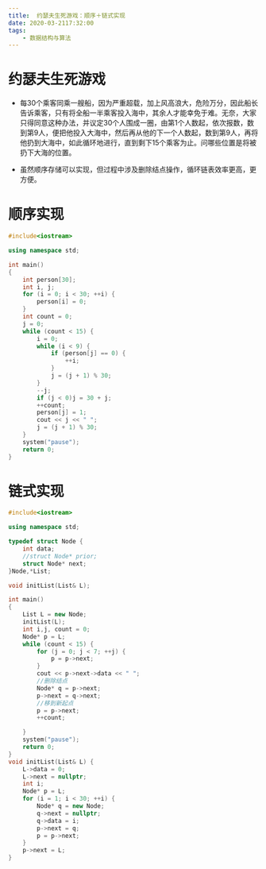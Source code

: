 ```yaml
---
title:  约瑟夫生死游戏：顺序＋链式实现
date: 2020-03-2117:32:00
tags:
	- 数据结构与算法
---
```


# 约瑟夫生死游戏

- 每30个乘客同乘一艘船，因为严重超载，加上风高浪大，危险万分，因此船长告诉乘客，只有将全船一半乘客投入海中，其余人才能幸免于难。无奈，大家只得同意这种办法，并议定30个人围成一圈，由第1个人数起，依次报数，数到第9人，便把他投入大海中，然后再从他的下一个人数起，数到第9人，再将他扔到大海中，如此循环地进行，直到剩下15个乘客为止。问哪些位置是将被扔下大海的位置。

<!--more-->
- 虽然顺序存储可以实现，但过程中涉及删除结点操作，循环链表效率更高，更方便。
# 顺序实现
```cpp
#include<iostream>

using namespace std;

int main()
{
    int person[30];
    int i, j;
    for (i = 0; i < 30; ++i) {
        person[i] = 0;
    }
    int count = 0;
    j = 0;
    while (count < 15) {
        i = 0;
        while (i < 9) {
            if (person[j] == 0) {
                ++i;
            }
            j = (j + 1) % 30;
        }
        --j;
        if (j < 0)j = 30 + j;
        ++count;
        person[j] = 1;
        cout << j << " ";
        j = (j + 1) % 30;
    }
    system("pause");
    return 0;
}
```


# 链式实现

```cpp
#include<iostream>

using namespace std;

typedef struct Node {
    int data;
    //struct Node* prior;
    struct Node* next;
}Node,*List;

void initList(List& L);

int main()
{
    List L = new Node;
    initList(L);
    int i,j, count = 0;
    Node* p = L;
    while (count < 15) {
        for (j = 0; j < 7; ++j) {
            p = p->next;
        }
        cout << p->next->data << " ";
        //删除结点
        Node* q = p->next;
        p->next = q->next;
        //移到新起点
        p = p->next;
        ++count;

    }
    system("pause");
    return 0;
}
void initList(List& L) {
    L->data = 0;
    L->next = nullptr;
    int i;
    Node* p = L;
    for (i = 1; i < 30; ++i) {
        Node* q = new Node;
        q->next = nullptr;
        q->data = i;
        p->next = q;
        p = p->next;
    }
    p->next = L;
}
```

